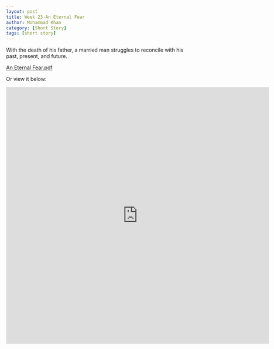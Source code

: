 ```yaml
---
layout: post
title: Week 23-An Eternal Fear
author: Mohammad Khan
category: [Short Story]
tags: [short story]
---
```

With the death of his father, a married man struggles to reconcile with his past, present, and future.





<p><a href="https://drive.google.com/file/d/1pRlrxqeYXopdAoTSUn9hemOeCSV3eRvy/view?usp=sharing">
An Eternal Fear.pdf</a></p>

Or view it below: 
<!-- <embed src="https://drive.google.com/file/d/1pRlrxqeYXopdAoTSUn9hemOeCSV3eRvy/view?usp=sharing#toolbar=0" width="800px" height="2100px" /> -->
<iframe
src="https://drive.google.com/file/d/1pRlrxqeYXopdAoTSUn9hemOeCSV3eRvy/view?usp=sharing&embedded=true"
style="width:718px; height:700px;" frameborder="0"></iframe>

